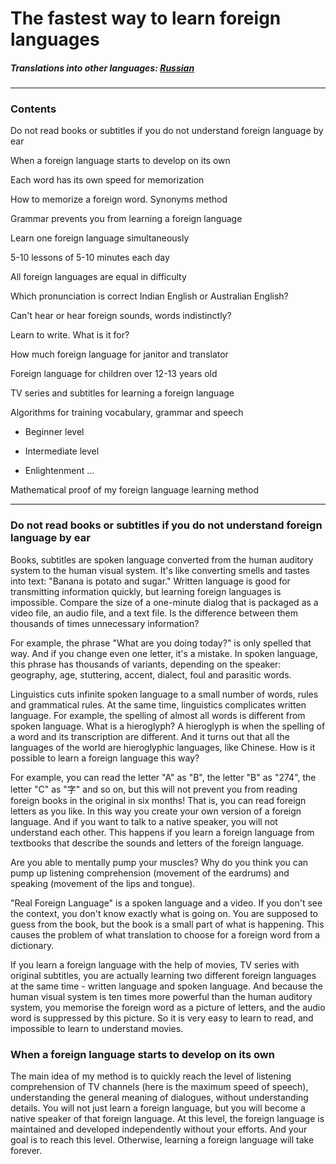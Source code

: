 
# The fastest way to learn foreign languages

##### Translations into other languages: [Russian](https://github.com/jkchao/typescript-book-chinese)
---
### Contents

Do not read books or subtitles if you do not understand foreign language by ear

When a foreign language starts to develop on its own

Each word has its own speed for memorization

How to memorize a foreign word. Synonyms method

Grammar prevents you from learning a foreign language

Learn one foreign language simultaneously

5-10 lessons of 5-10 minutes each day

All foreign languages are equal in difficulty

Which pronunciation is correct Indian English or Australian English?

Can't hear or hear foreign sounds, words indistinctly?

Learn to write. What is it for?

How much foreign language for janitor and translator

Foreign language for children over 12-13 years old

TV series and subtitles for learning a foreign language

Algorithms for training vocabulary, grammar and speech

- Beginner level

- Intermediate level

- Enlightenment ...

Mathematical proof of my foreign language learning method


---
  
### Do not read books or subtitles if you do not understand foreign language by ear

Books, subtitles are spoken language converted from the human auditory system to the human visual system. It's like converting smells and tastes into text: "Banana is potato and sugar." Written language is good for transmitting information quickly, but learning foreign languages is impossible. Compare the size of a one-minute dialog that is packaged as a video file, an audio file, and a text file. Is the difference between them thousands of times unnecessary information? 

For example, the phrase "What are you doing today?" is only spelled that way. And if you change even one letter, it's a mistake. In spoken language, this phrase has thousands of variants, depending on the speaker: geography, age, stuttering, accent, dialect, foul and parasitic words.

Linguistics cuts infinite spoken language to a small number of words, rules and grammatical rules. At the same time, linguistics complicates written language. For example, the spelling of almost all words is different from spoken language. What is a hieroglyph? A hieroglyph is when the spelling of a word and its transcription are different. And it turns out that all the languages of the world are hieroglyphic languages, like Chinese. How is it possible to learn a foreign language this way? 

For example, you can read the letter "A" as "B", the letter "B" as "274", the letter "C" as "字" and so on, but this will not prevent you from reading foreign books in the original in six months! That is, you can read foreign letters as you like. In this way you create your own version of a foreign language. And if you want to talk to a native speaker, you will not understand each other. This happens if you learn a foreign language from textbooks that describe the sounds and letters of the foreign language.

Are you able to mentally pump your muscles? Why do you think you can pump up listening comprehension (movement of the eardrums) and speaking (movement of the lips and tongue). 

"Real Foreign Language" is a spoken language and a video. If you don't see the context, you don't know exactly what is going on. You are supposed to guess from the book, but the book is a small part of what is happening. This causes the problem of what translation to choose for a foreign word from a dictionary.

If you learn a foreign language with the help of movies, TV series with original subtitles, you are actually learning two different foreign languages at the same time - written language and spoken language. And because the human visual system is ten times more powerful than the human auditory system, you memorise the foreign word as a picture of letters, and the audio word is suppressed by this picture. So it is very easy to learn to read, and impossible to learn to understand movies.


### When a foreign language starts to develop on its own

The main idea of my method is to quickly reach the level of listening comprehension of TV channels (here is the maximum speed of speech), understanding the general meaning of dialogues, without understanding details. You will not just learn a foreign language, but you will become a native speaker of that foreign language. At this level, the foreign language is maintained and developed independently without your efforts. And your goal is to reach this level. Otherwise, learning a foreign language will take forever. 

























